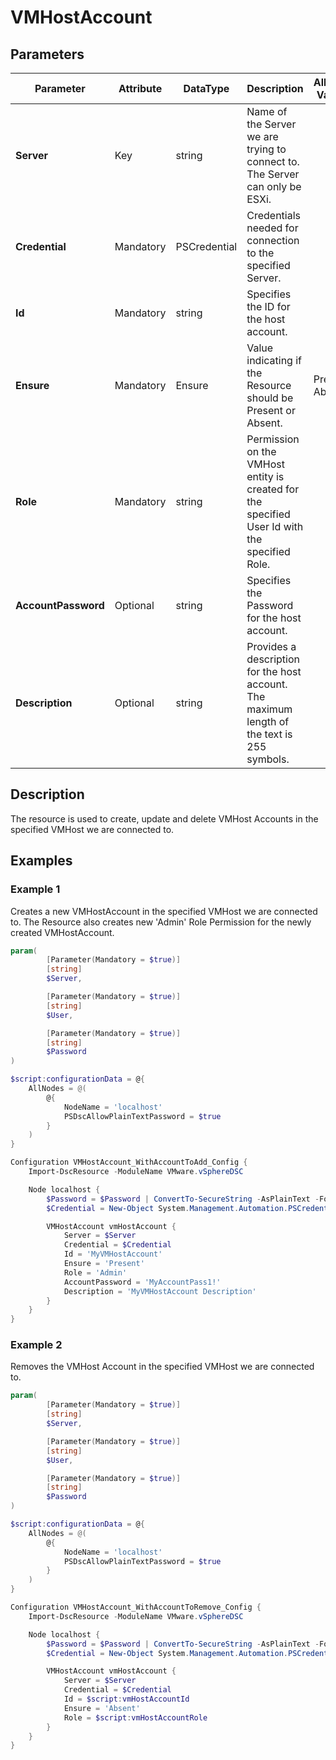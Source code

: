 # VMHostAccount

## Parameters

| Parameter | Attribute | DataType | Description | Allowed Values |
| --- | --- | --- | --- | --- |
| **Server** | Key | string | Name of the Server we are trying to connect to. The Server can only be ESXi. ||
| **Credential** | Mandatory | PSCredential | Credentials needed for connection to the specified Server. ||
| **Id** | Mandatory | string | Specifies the ID for the host account. ||
| **Ensure** | Mandatory | Ensure | Value indicating if the Resource should be Present or Absent. |Present, Absent|
| **Role** | Mandatory | string | Permission on the VMHost entity is created for the specified User Id with the specified Role. ||
| **AccountPassword** | Optional | string | Specifies the Password for the host account. ||
| **Description** | Optional | string | Provides a description for the host account. The maximum length of the text is 255 symbols. ||


## Description

The resource is used to create, update and delete VMHost Accounts in the specified VMHost we are connected to.

## Examples

### Example 1

Creates a new VMHostAccount in the specified VMHost we are connected to. The Resource also creates new 'Admin' Role Permission for the newly created VMHostAccount.

````powershell
param(
        [Parameter(Mandatory = $true)]
        [string]
        $Server,

        [Parameter(Mandatory = $true)]
        [string]
        $User,

        [Parameter(Mandatory = $true)]
        [string]
        $Password
)

$script:configurationData = @{
    AllNodes = @(
        @{
            NodeName = 'localhost'
            PSDscAllowPlainTextPassword = $true
        }
    )
}

Configuration VMHostAccount_WithAccountToAdd_Config {
    Import-DscResource -ModuleName VMware.vSphereDSC

    Node localhost {
        $Password = $Password | ConvertTo-SecureString -AsPlainText -Force
        $Credential = New-Object System.Management.Automation.PSCredential($User, $Password)

        VMHostAccount vmHostAccount {
            Server = $Server
            Credential = $Credential
            Id = 'MyVMHostAccount'
            Ensure = 'Present'
            Role = 'Admin'
            AccountPassword = 'MyAccountPass1!'
            Description = 'MyVMHostAccount Description'
        }
    }
}
````

### Example 2

Removes the VMHost Account in the specified VMHost we are connected to.

````powershell
param(
        [Parameter(Mandatory = $true)]
        [string]
        $Server,

        [Parameter(Mandatory = $true)]
        [string]
        $User,

        [Parameter(Mandatory = $true)]
        [string]
        $Password
)

$script:configurationData = @{
    AllNodes = @(
        @{
            NodeName = 'localhost'
            PSDscAllowPlainTextPassword = $true
        }
    )
}

Configuration VMHostAccount_WithAccountToRemove_Config {
    Import-DscResource -ModuleName VMware.vSphereDSC

    Node localhost {
        $Password = $Password | ConvertTo-SecureString -AsPlainText -Force
        $Credential = New-Object System.Management.Automation.PSCredential($User, $Password)

        VMHostAccount vmHostAccount {
            Server = $Server
            Credential = $Credential
            Id = $script:vmHostAccountId
            Ensure = 'Absent'
            Role = $script:vmHostAccountRole
        }
    }
}
````
